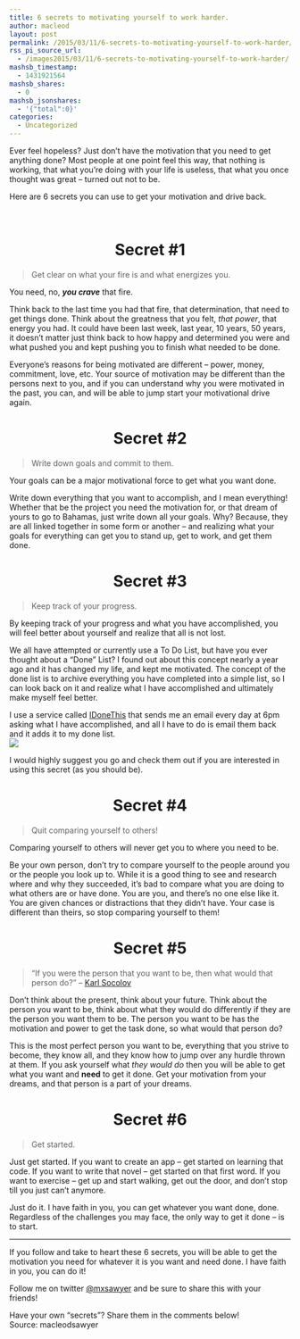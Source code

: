 ```yaml
---
title: 6 secrets to motivating yourself to work harder.
author: macleod
layout: post
permalink: /2015/03/11/6-secrets-to-motivating-yourself-to-work-harder/
rss_pi_source_url:
  - /images2015/03/11/6-secrets-to-motivating-yourself-to-work-harder/
mashsb_timestamp:
  - 1431921564
mashsb_shares:
  - 0
mashsb_jsonshares:
  - '{"total":0}'
categories:
  - Uncategorized
---
```

Ever feel hopeless? Just don&#8217;t have the motivation that you need to get anything done? Most people at one point feel this way, that nothing is working, that what you&#8217;re doing with your life is useless, that what you once thought was great &#8211; turned out not to be.

Here are 6 secrets you can use to get your motivation and drive back.

&nbsp;

<h1 id="secret1" style="text-align: center;">
  Secret #1
</h1>

> Get clear on what your fire is and what energizes you.

You need, no, ***you crave*** that fire.

Think back to the last time you had that fire, that determination, that need to get things done. Think about the greatness that you felt, *that power*, that energy you had. It could have been last week, last year, 10 years, 50 years, it doesn&#8217;t matter just think back to how happy and determined you were and what pushed you and kept pushing you to finish what needed to be done.

Everyone&#8217;s reasons for being motivated are different &#8211; power, money, commitment, love, etc. Your source of motivation may be different than the persons next to you, and if you can understand why you were motivated in the past, you can, and will be able to jump start your motivational drive again.

<h1 id="secret2" style="text-align: center;">
  Secret #2
</h1>

> Write down goals and commit to them.

Your goals can be a major motivational force to get what you want done.

Write down everything that you want to accomplish, and I mean everything! Whether that be the project you need the motivation for, or that dream of yours to go to Bahamas, just write down all your goals. Why? Because, they are all linked together in some form or another &#8211; and realizing what your goals for everything can get you to stand up, get to work, and get them done.

<h1 id="secret3" style="text-align: center;">
  Secret #3
</h1>

> Keep track of your progress.

By keeping track of your progress and what you have accomplished, you will feel better about yourself and realize that all is not lost.

We all have attempted or currently use a To Do List, but have you ever thought about a &#8220;Done&#8221; List? I found out about this concept nearly a year ago and it has changed my life, and kept me motivated. The concept of the done list is to archive everything you have completed into a simple list, so I can look back on it and realize what I have accomplished and ultimately make myself feel better.

I use a service called <a href="https://idonethis.com/" target="_blank">IDoneThis</a> that sends me an email every day at 6pm asking what I have accomplished, and all I have to do is email them back and it adds it to my done list.  
![][1]

I would highly suggest you go and check them out if you are interested in using this secret (as you should be).

<h1 id="secret4" style="text-align: center;">
  Secret #4
</h1>

> Quit comparing yourself to others!

Comparing yourself to others will never get you to where you need to be.

Be your own person, don&#8217;t try to compare yourself to the people around you or the people you look up to. While it is a good thing to see and research where and why they succeeded, it’s bad to compare what you are doing to what others are or have done. You are you, and there’s no one else like it. You are given chances or distractions that they didn&#8217;t have. Your case is different than theirs, so stop comparing yourself to them!

<h1 id="secret5" style="text-align: center;">
  Secret #5
</h1>

> &#8220;If you were the person that you want to be, then what would that person do?&#8221; &#8211; <a href="https://www.quora.com/Karl-Bradley-Saclolo" target="_blank">Karl Socolov</a>

Don&#8217;t think about the present, think about your future. Think about the person you want to be, think about what they would do differently if they are the person you want them to be. The person you want to be has the motivation and power to get the task done, so what would that person do?

This is the most perfect person you want to be, everything that you strive to become, they know all, and they know how to jump over any hurdle thrown at them. If you ask yourself what *they would do* then you will be able to get what you want and **need** to get it done. Get your motivation from your dreams, and that person is a part of your dreams.

<h1 id="secret6" style="text-align: center;">
  Secret #6
</h1>

> Get started.

Just get started. If you want to create an app &#8211; get started on learning that code. If you want to write that novel &#8211; get started on that first word. If you want to exercise &#8211; get up and start walking, get out the door, and don&#8217;t stop till you just can&#8217;t anymore.

Just do it. I have faith in you, you can get whatever you want done, done. Regardless of the challenges you may face, the only way to get it done &#8211; is to start.

* * *

If you follow and take to heart these 6 secrets, you will be able to get the motivation you need for whatever it is you want and need done. I have faith in you, you can do it!

Follow me on twitter [@mxsawyer][2] and be sure to share this with your friends!

Have your own &#8220;secrets&#8221;? Share them in the comments below!  
Source: macleodsawyer

 [1]: /images/old/uploads/2015/03/2015-03-11_10-39-07.png
 [2]: https://twitter.com/mxsawyer